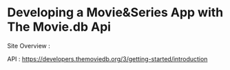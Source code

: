 # Developing a Movie&Series App with The Movie.db Api

Site Overview :

API : https://developers.themoviedb.org/3/getting-started/introduction

